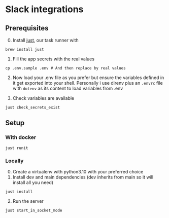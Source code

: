 # Slack integrations

## Prerequisites
0. Install [just](https://github.com/casey/just), our task runner with
```
brew install just
```

1. Fill the app secrets with the real values
```
cp .env.sample .env # And then replace by real values
```

2. Now load your .env file as you prefer but ensure the variables defined in it get exported into your shell. Personally i use direnv plus an `.envrc` file with `dotenv` as its content to load variables from .env

3. Check variables are available
```
just check_secrets_exist
```

## Setup
### With docker
```
just runit
```

### Locally
0. Create a virtualenv with python3.10 with your preferred choice
1. Install dev and main dependencies (dev inherits from main so it will install all you need)
```
just install
```
2. Run the server
```
just start_in_socket_mode
```

